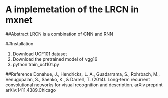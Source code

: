 A implemetation of the LRCN in mxnet
=====

##Abstract
LRCN is a combination of CNN and RNN

##Installation
1. Download UCF101 dataset
2. Download the pretrained model of vgg16
3. python train_ucf101.py

##Reference 
Donahue, J., Hendricks, L. A., Guadarrama, S., Rohrbach, M., Venugopalan, S., Saenko, K., & Darrell, T. (2014). Long-term recurrent convolutional networks for visual recognition and description. arXiv preprint arXiv:1411.4389.Chicago	


